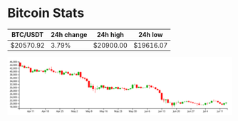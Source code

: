 # Bitcoin Stats

BTC/USDT|24h change|24h high|24h low|
|---|---|---|---|
|$20570.92|3.79%|$20900.00|$19616.07|

<img src="./chart.svg">
